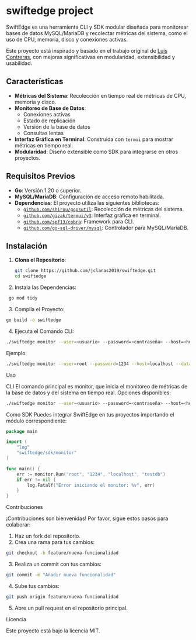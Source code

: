 # swiftedge project 

SwiftEdge es una herramienta CLI y SDK modular diseñada para monitorear bases de datos MySQL/MariaDB y recolectar métricas del sistema, como el uso de CPU, memoria, disco y conexiones activas. 

Este proyecto está inspirado y basado en el trabajo original de [Luis Contreras](https://github.com/luiscontrerasdo/golang-mariadbconsole/tree/main), con mejoras significativas en modularidad, extensibilidad y usabilidad.

## Características

- **Métricas del Sistema**: Recolección en tiempo real de métricas de CPU, memoria y disco.
- **Monitoreo de Base de Datos**:
  - Conexiones activas
  - Estado de replicación
  - Versión de la base de datos
  - Consultas lentas
- **Interfaz Gráfica en Terminal**: Construida con `termui` para mostrar métricas en tiempo real.
- **Modularidad**: Diseño extensible como SDK para integrarse en otros proyectos.

## Requisitos Previos

- **Go**: Versión 1.20 o superior.
- **MySQL/MariaDB**: Configuración de acceso remoto habilitada.
- **Dependencias**: El proyecto utiliza las siguientes bibliotecas:
  - [`github.com/shirou/gopsutil`](https://github.com/shirou/gopsutil): Recolección de métricas del sistema.
  - [`github.com/gizak/termui/v3`](https://github.com/gizak/termui): Interfaz gráfica en terminal.
  - [`github.com/spf13/cobra`](https://github.com/spf13/cobra): Framework para CLI.
  - [`github.com/go-sql-driver/mysql`](https://github.com/go-sql-driver/mysql): Controlador para MySQL/MariaDB.

## Instalación

1. **Clona el Repositorio**:

   ```bash
   git clone https://github.com/jclanas2019/swiftedge.git
   cd swiftedge
   ```
2. Instala las Dependencias:
  ```bash
   go mod tidy
  ```
3. Compila el Proyecto:
  ```bash
go build -o swiftedge
```
4. Ejecuta el Comando CLI:
```bash
./swiftedge monitor --user=<usuario> --password=<contraseña> --host=<host> --database=<base_de_datos>
```
Ejemplo:
```bash
./swiftedge monitor --user=root --password=1234 --host=localhost --database=testdb
```

Uso

CLI
El comando principal es monitor, que inicia el monitoreo de métricas de la base de datos y del sistema en tiempo real. Opciones disponibles:

```bash
./swiftedge monitor --user=<usuario> --password=<contraseña> --host=<host> --database=<base_de_datos>
```
Como SDK
Puedes integrar SwiftEdge en tus proyectos importando el módulo correspondiente:

```go
package main

import (
    "log"
    "swiftedge/sdk/monitor"
)

func main() {
    err := monitor.Run("root", "1234", "localhost", "testdb")
    if err != nil {
        log.Fatalf("Error iniciando el monitor: %v", err)
    }
}
```
Contribuciones

¡Contribuciones son bienvenidas! Por favor, sigue estos pasos para colaborar:

1. Haz un fork del repositorio.
2. Crea una rama para tus cambios:
```bash
git checkout -b feature/nueva-funcionalidad
```
3. Realiza un commit con tus cambios:
```bash
git commit -m "Añadir nueva funcionalidad"
```
4. Sube tus cambios:
```bash
git push origin feature/nueva-funcionalidad
```   
5. Abre un pull request en el repositorio principal.

Licencia

Este proyecto está bajo la licencia MIT. 


